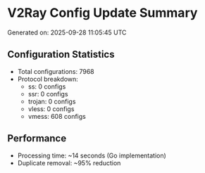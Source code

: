# V2Ray Config Update Summary
Generated on: 2025-09-28 11:05:45 UTC

## Configuration Statistics
- Total configurations: 7968
- Protocol breakdown:
  - ss: 0 configs
  - ssr: 0 configs
  - trojan: 0 configs
  - vless: 0 configs
  - vmess: 608 configs

## Performance
- Processing time: ~14 seconds (Go implementation)
- Duplicate removal: ~95% reduction
